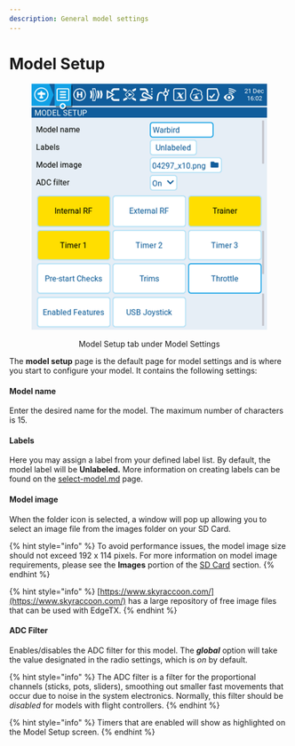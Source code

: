 ```yaml
---
description: General model settings
---
```


# Model Setup

<div align="center">

<figure><img src="../../../.gitbook/assets/modelsetup.png" alt=""><figcaption><p>Model Setup tab under Model Settings</p></figcaption></figure>

</div>

The **model setup** page is the default page for model settings and is where you start to configure your model. It contains the following settings:

#### Model name

Enter the desired name for the model. The maximum number of characters is 15.

#### Labels

Here you may assign a label from your defined label list.  By default, the model label will be **Unlabeled.** More information on creating labels can be found on the  [select-model.md](../../select-model.md "mention") page.

#### Model image

When the folder icon is selected, a window will pop up allowing you to select an image file from the images folder on your SD Card.

{% hint style="info" %}
To avoid performance issues, the model image size should not exceed 192 x 114 pixels. For more information on model image requirements, please see the **Images** portion of the [SD Card](../../radio-settings/sd-card.md) section.
{% endhint %}

{% hint style="info" %}
[https://www.skyraccoon.com/](https://www.skyraccoon.com/) has a large repository of free image files that can be used with EdgeTX.
{% endhint %}



#### ADC Filter

Enables/disables the ADC filter for this model. The _**global**_ option will take the value designated in the radio settings, which is _on_ by default.

{% hint style="info" %}
The ADC filter is a filter for the proportional channels (sticks, pots, sliders), smoothing out smaller fast movements that occur due to noise in the system electronics. Normally, this filter should be _disabled_ for models with flight controllers.
{% endhint %}

{% hint style="info" %}
Timers that are enabled will show as highlighted on the Model Setup screen.
{% endhint %}

